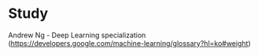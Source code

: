 # Study

Andrew Ng - Deep Learning specialization (https://developers.google.com/machine-learning/glossary?hl=ko#weight)
